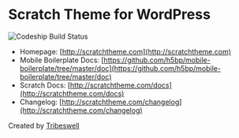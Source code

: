 # Scratch Theme for WordPress

![Codeship Build Status](https://codeship.com/projects/64584/status?branch=master)

* Homepage: [http://scratchtheme.com](http://scratchtheme.com)
* Mobile Boilerplate Docs: [https://github.com/h5bp/mobile-boilerplate/tree/master/doc](https://github.com/h5bp/mobile-boilerplate/tree/master/doc)
* Scratch Docs: [http://scratchtheme.com/docs](http://scratchtheme.com/docs)
* Changelog: [http://scratchtheme.com/changelog](http://scratchtheme.com/changelog)

Created by [Tribeswell](http://tribeswell.com)

